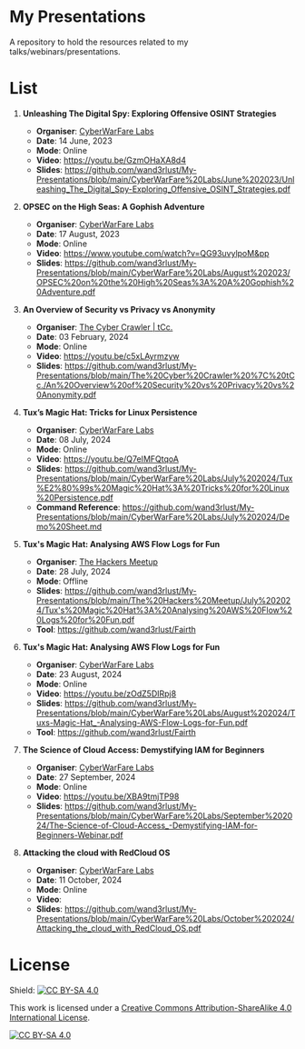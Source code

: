 # My Presentations
A repository to hold the resources related to my talks/webinars/presentations.

# List
1. **Unleashing The Digital Spy: Exploring Offensive OSINT Strategies**
     - **Organiser**: [CyberWarFare Labs](https://cyberwarfare.live/)
     - **Date**: 14 June, 2023
     - **Mode**: Online
     - **Video**: https://youtu.be/GzmOHaXA8d4
     - **Slides**: https://github.com/wand3rlust/My-Presentations/blob/main/CyberWarFare%20Labs/June%202023/Unleashing_The_Digital_Spy-Exploring_Offensive_OSINT_Strategies.pdf

2. **OPSEC on the High Seas: A Gophish Adventure**
     - **Organiser**: [CyberWarFare Labs](https://cyberwarfare.live/)
     - **Date**: 17 August, 2023
     - **Mode**: Online
     - **Video**: https://www.youtube.com/watch?v=QG93uvylpoM&pp
     - **Slides**: https://github.com/wand3rlust/My-Presentations/blob/main/CyberWarFare%20Labs/August%202023/OPSEC%20on%20the%20High%20Seas%3A%20A%20Gophish%20Adventure.pdf
  
3. **An Overview of Security vs Privacy vs Anonymity**
     - **Organiser**: [The Cyber Crawler | tCc.](https://www.thecybercrawler.com/)
     - **Date**: 03 February, 2024
     - **Mode**: Online
     - **Video**: https://youtu.be/c5xLAyrmzyw
     - **Slides**: https://github.com/wand3rlust/My-Presentations/blob/main/The%20Cyber%20Crawler%20%7C%20tCc./An%20Overview%20of%20Security%20vs%20Privacy%20vs%20Anonymity.pdf

4. **Tux’s Magic Hat: Tricks for Linux Persistence**
     - **Organiser**: [CyberWarFare Labs](https://cyberwarfare.live/)
     - **Date**: 08 July, 2024
     - **Mode**: Online
     - **Video**: https://youtu.be/Q7eIMFQtqoA
     - **Slides**: https://github.com/wand3rlust/My-Presentations/blob/main/CyberWarFare%20Labs/July%202024/Tux%E2%80%99s%20Magic%20Hat%3A%20Tricks%20for%20Linux%20Persistence.pdf
     - **Command Reference**: https://github.com/wand3rlust/My-Presentations/blob/main/CyberWarFare%20Labs/July%202024/Demo%20Sheet.md

5. **Tux's Magic Hat: Analysing AWS Flow Logs for Fun**
     - **Organiser**: [The Hackers Meetup](https://thehackersmeetup.org/)
     - **Date**: 28 July, 2024
     - **Mode**: Offline
     - **Slides**: https://github.com/wand3rlust/My-Presentations/blob/main/The%20Hackers%20Meetup/July%202024/Tux's%20Magic%20Hat%3A%20Analysing%20AWS%20Flow%20Logs%20for%20Fun.pdf
     - **Tool**: https://github.com/wand3rlust/Fairth

6. **Tux's Magic Hat: Analysing AWS Flow Logs for Fun**
     - **Organiser**: [CyberWarFare Labs](https://cyberwarfare.live/)
     - **Date**: 23 August, 2024
     - **Mode**: Online
     - **Video**: https://youtu.be/zOdZ5DIRpj8
     - **Slides**: https://github.com/wand3rlust/My-Presentations/blob/main/CyberWarFare%20Labs/August%202024/Tuxs-Magic-Hat_-Analysing-AWS-Flow-Logs-for-Fun.pdf
     - **Tool**: https://github.com/wand3rlust/Fairth

7. **The Science of Cloud Access: Demystifying IAM for Beginners**
     - **Organiser**: [CyberWarFare Labs](https://cyberwarfare.live/)
     - **Date**: 27 September, 2024
     - **Mode**: Online
     - **Video**: https://youtu.be/XBA9tmjTP98
     - **Slides**: https://github.com/wand3rlust/My-Presentations/blob/main/CyberWarFare%20Labs/September%202024/The-Science-of-Cloud-Access_-Demystifying-IAM-for-Beginners-Webinar.pdf

7. **Attacking the cloud with RedCloud OS**
     - **Organiser**: [CyberWarFare Labs](https://cyberwarfare.live/)
     - **Date**: 11 October, 2024
     - **Mode**: Online
     - **Video**: 
     - **Slides**: https://github.com/wand3rlust/My-Presentations/blob/main/CyberWarFare%20Labs/October%202024/Attacking_the_cloud_with_RedCloud_OS.pdf

# License
Shield: [![CC BY-SA 4.0][cc-by-sa-shield]][cc-by-sa]

This work is licensed under a
[Creative Commons Attribution-ShareAlike 4.0 International License][cc-by-sa].

[![CC BY-SA 4.0][cc-by-sa-image]][cc-by-sa]

[cc-by-sa]: http://creativecommons.org/licenses/by-sa/4.0/
[cc-by-sa-image]: https://licensebuttons.net/l/by-sa/4.0/88x31.png
[cc-by-sa-shield]: https://img.shields.io/badge/License-CC%20BY--SA%204.0-lightgrey.svg
